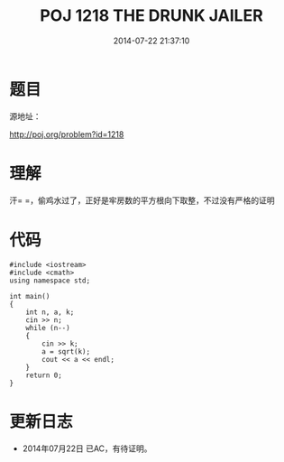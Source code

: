 ﻿---
layout: post
title: POJ 1218 THE DRUNK JAILER
date: 2014-07-22 21:37:10
categories: Exercise
toc: true
---
# 题目
源地址：

http://poj.org/problem?id=1218

# 理解
汗= =，偷鸡水过了，正好是牢房数的平方根向下取整，不过没有严格的证明

<!-- more -->

# 代码

```
#include <iostream>
#include <cmath>
using namespace std;

int main()
{
    int n, a, k;
    cin >> n;
    while (n--)
    {
        cin >> k;
        a = sqrt(k);
        cout << a << endl;
    }
    return 0;
}

```

# 更新日志
- 2014年07月22日 已AC，有待证明。